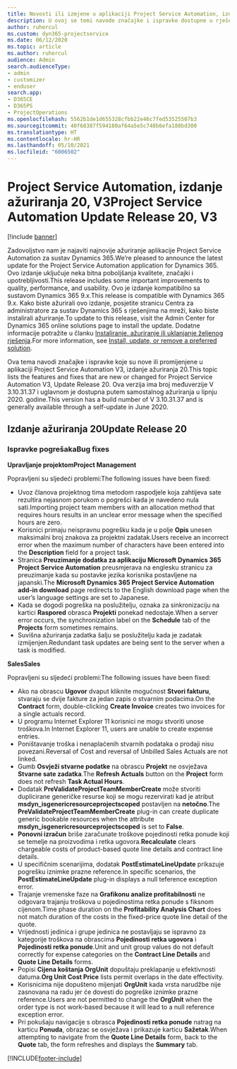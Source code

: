 ```yaml
---
title: Novosti ili izmjene u aplikaciji Project Service Automation, izdanje ažuriranja 20, V3
description: U ovoj se temi navode značajke i ispravke dostupne u rješenju Project Service Automation, izdanje ažuriranja 20, V3
author: ruhercul
ms.custom: dyn365-projectservice
ms.date: 06/12/2020
ms.topic: article
ms.author: ruhercul
audience: Admin
search.audienceType:
- admin
- customizer
- enduser
search.app:
- D365CE
- D365PS
- ProjectOperations
ms.openlocfilehash: 5562b1de1d655328cfbb22e46c7fed53525507b3
ms.sourcegitcommit: 40f68387f594180af64a5e5c748b6efa188bd300
ms.translationtype: HT
ms.contentlocale: hr-HR
ms.lasthandoff: 05/10/2021
ms.locfileid: "6006502"
---
```

# <a name="project-service-automation-update-release-20-v3"></a><span data-ttu-id="cce0a-103">Project Service Automation, izdanje ažuriranja 20, V3</span><span class="sxs-lookup"><span data-stu-id="cce0a-103">Project Service Automation Update Release 20, V3</span></span>

[!include [banner](../includes/psa-now-project-operations.md)]

<span data-ttu-id="cce0a-104">Zadovoljstvo nam je najaviti najnovije ažuriranje aplikacije Project Service Automation za sustav Dynamics 365.</span><span class="sxs-lookup"><span data-stu-id="cce0a-104">We’re pleased to announce the latest update for the Project Service Automation application for Dynamics 365.</span></span> <span data-ttu-id="cce0a-105">Ovo izdanje uključuje neka bitna poboljšanja kvalitete, značajki i upotrebljivosti.</span><span class="sxs-lookup"><span data-stu-id="cce0a-105">This release includes some important improvements to quality, performance, and usability.</span></span> <span data-ttu-id="cce0a-106">Ovo je izdanje kompatibilno sa sustavom Dynamics 365 9.x.</span><span class="sxs-lookup"><span data-stu-id="cce0a-106">This release is compatible with Dynamics 365 9.x.</span></span> <span data-ttu-id="cce0a-107">Kako biste ažurirali ovo izdanje, posjetite stranicu Centra za administratore za sustav Dynamics 365 s rješenjima na mreži, kako biste instalirali ažuriranje.</span><span class="sxs-lookup"><span data-stu-id="cce0a-107">To update to this release, visit the Admin Center for Dynamics 365 online solutions page to install the update.</span></span> <span data-ttu-id="cce0a-108">Dodatne informacije potražite u članku [Instaliranje, ažuriranje ili uklanjanje željenog rješenja](/power-platform/admin/install-remove-preferred-solution).</span><span class="sxs-lookup"><span data-stu-id="cce0a-108">For more information, see [Install, update, or remove a preferred solution](/power-platform/admin/install-remove-preferred-solution).</span></span>

<span data-ttu-id="cce0a-109">Ova tema navodi značajke i ispravke koje su nove ili promijenjene u aplikaciji Project Service Automation V3, izdanje ažuriranja 20.</span><span class="sxs-lookup"><span data-stu-id="cce0a-109">This topic lists the features and fixes that are new or changed for Project Service Automation V3, Update Release 20.</span></span> <span data-ttu-id="cce0a-110">Ova verzija ima broj međuverzije V 3.10.31.37 i uglavnom je dostupna putem samostalnog ažuriranja u lipnju 2020. godine.</span><span class="sxs-lookup"><span data-stu-id="cce0a-110">This version has a build number of V 3.10.31.37 and is generally available through a self-update in June 2020.</span></span>

## <a name="update-release-20"></a><span data-ttu-id="cce0a-111">Izdanje ažuriranja 20</span><span class="sxs-lookup"><span data-stu-id="cce0a-111">Update Release 20</span></span>

### <a name="bug-fixes"></a><span data-ttu-id="cce0a-112">Ispravke pogrešaka</span><span class="sxs-lookup"><span data-stu-id="cce0a-112">Bug fixes</span></span>

<span data-ttu-id="cce0a-113">**Upravljanje projektom**</span><span class="sxs-lookup"><span data-stu-id="cce0a-113">**Project Management**</span></span>

<span data-ttu-id="cce0a-114">Popravljeni su sljedeći problemi:</span><span class="sxs-lookup"><span data-stu-id="cce0a-114">The following issues have been fixed:</span></span>

- <span data-ttu-id="cce0a-115">Uvoz članova projektnog tima metodom raspodjele koja zahtijeva sate rezultira nejasnom porukom o pogrešci kada je navedeno nula sati.</span><span class="sxs-lookup"><span data-stu-id="cce0a-115">Importing project team members with an allocation method that requires hours results in an unclear error message when the specified hours are zero.</span></span>
- <span data-ttu-id="cce0a-116">Korisnici primaju neispravnu pogrešku kada je u polje **Opis** unesen maksimalni broj znakova za projektni zadatak.</span><span class="sxs-lookup"><span data-stu-id="cce0a-116">Users receive an incorrect error when the maximum number of characters have been entered into the **Description** field for a project task.</span></span>
- <span data-ttu-id="cce0a-117">Stranica **Preuzimanje dodatka za aplikaciju Microsoft Dynamics 365 Project Service Automation** preusmjerava na englesku stranicu za preuzimanje kada su postavke jezika korisnika postavljene na japanski.</span><span class="sxs-lookup"><span data-stu-id="cce0a-117">The **Microsoft Dynamics 365 Project Service Automation add-in download** page redirects to the English download page when the user’s language settings are set to Japanese.</span></span>
- <span data-ttu-id="cce0a-118">Kada se dogodi pogreška na poslužitelju, oznaka za sinkronizaciju na kartici **Raspored** obrasca **Projekti** ponekad nedostaje.</span><span class="sxs-lookup"><span data-stu-id="cce0a-118">When a server error occurs, the synchronization label on the **Schedule** tab of the **Projects** form sometimes remains.</span></span>
- <span data-ttu-id="cce0a-119">Suvišna ažuriranja zadatka šalju se poslužitelju kada je zadatak izmijenjen.</span><span class="sxs-lookup"><span data-stu-id="cce0a-119">Redundant task updates are being sent to the server when a task is modified.</span></span>

<span data-ttu-id="cce0a-120">**Sales**</span><span class="sxs-lookup"><span data-stu-id="cce0a-120">**Sales**</span></span>

<span data-ttu-id="cce0a-121">Popravljeni su sljedeći problemi:</span><span class="sxs-lookup"><span data-stu-id="cce0a-121">The following issues have been fixed:</span></span>

- <span data-ttu-id="cce0a-122">Ako na obrascu **Ugovor** dvaput kliknite mogućnost **Stvori fakturu**, stvaraju se dvije fakture za jedan zapis o stvarnim podacima.</span><span class="sxs-lookup"><span data-stu-id="cce0a-122">On the **Contract** form, double-clicking **Create Invoice** creates two invoices for a single actuals record.</span></span>
- <span data-ttu-id="cce0a-123">U programu Internet Explorer 11 korisnici ne mogu stvoriti unose troškova.</span><span class="sxs-lookup"><span data-stu-id="cce0a-123">In Internet Explorer 11, users are unable to create expense entries.</span></span>
- <span data-ttu-id="cce0a-124">Poništavanje troška i nenaplaćenih stvarnih podataka o prodaji nisu povezani.</span><span class="sxs-lookup"><span data-stu-id="cce0a-124">Reversal of Cost and reversal of Unbilled Sales Actuals are not linked.</span></span>
- <span data-ttu-id="cce0a-125">Gumb **Osvježi stvarne podatke** na obrascu **Projekt** ne osvježava **Stvarne sate zadatka**.</span><span class="sxs-lookup"><span data-stu-id="cce0a-125">The **Refresh Actuals** button on the **Project** form does not refresh **Task Actual Hours**.</span></span>
- <span data-ttu-id="cce0a-126">Dodatak **PreValidateProjectTeamMemberCreate** može stvoriti duplicirane generičke resurse koji se mogu rezervirati kad je atribut **msdyn_isgenericresourceprojectscoped** postavljen na **netočno**.</span><span class="sxs-lookup"><span data-stu-id="cce0a-126">The **PreValidateProjectTeamMemberCreate** plug-in can create duplicate generic bookable resources when the attribute **msdyn_isgenericresourceprojectscoped** is set to **False**.</span></span>
- <span data-ttu-id="cce0a-127">**Ponovni izračun** briše zaračunate troškove pojedinosti retka ponude koji se temelje na proizvodima i retka ugovora.</span><span class="sxs-lookup"><span data-stu-id="cce0a-127">**Recalculate** clears chargeable costs of product-based quote line details and contract line details.</span></span>
- <span data-ttu-id="cce0a-128">U specifičnim scenarijima, dodatak **PostEstimateLineUpdate** prikazuje pogrešku iznimke prazne reference.</span><span class="sxs-lookup"><span data-stu-id="cce0a-128">In specific scenarios, the **PostEstimateLineUpdate** plug-in displays a null teference exception error.</span></span>
- <span data-ttu-id="cce0a-129">Trajanje vremenske faze na **Grafikonu analize profitabilnosti** ne odgovara trajanju troškova u pojedinostima retka ponude s fiksnom cijenom.</span><span class="sxs-lookup"><span data-stu-id="cce0a-129">Time phase duration on the **Profitability Analysis Chart** does not match duration of the costs in the fixed-price quote line detail of the quote.</span></span>
- <span data-ttu-id="cce0a-130">Vrijednosti jedinica i grupe jedinica ne postavljaju se ispravno za kategorije troškova na obrascima **Pojedinosti retka ugovora** i **Pojedinosti retka ponude**.</span><span class="sxs-lookup"><span data-stu-id="cce0a-130">Unit and unit group values do not default correctly for expense categories on the **Contract Line Details** and **Quote Line Details** forms.</span></span>
- <span data-ttu-id="cce0a-131">Popisi **Cijena koštanja OrgUnit** dopuštaju preklapanje u efektivnosti datuma.</span><span class="sxs-lookup"><span data-stu-id="cce0a-131">**Org Unit Cost Price** lists permit overlaps in the date effectivity.</span></span>
- <span data-ttu-id="cce0a-132">Korisnicima nije dopušteno mijenjati **OrgUnit** kada vrsta narudžbe nije zasnovana na radu jer će dovesti do pogreške iznimke prazne reference.</span><span class="sxs-lookup"><span data-stu-id="cce0a-132">Users are not permitted to change the **OrgUnit** when the order type is not work-based because it will lead to a null reference exception error.</span></span>
- <span data-ttu-id="cce0a-133">Pri pokušaju navigacije s obrasca **Pojedinosti retka ponude** natrag na karticu **Ponuda**, obrazac se osvježava i prikazuje karticu **Sažetak**.</span><span class="sxs-lookup"><span data-stu-id="cce0a-133">When attempting to navigate from the **Quote Line Details** form, back to the **Quote** tab, the form refreshes and displays the **Summary** tab.</span></span>


[!INCLUDE[footer-include](../includes/footer-banner.md)]